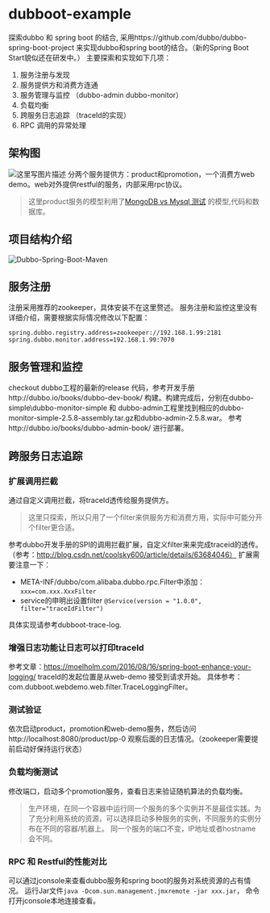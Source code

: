 # dubboot-example
探索dubbo 和 spring boot 的结合, 采用https://github.com/dubbo/dubbo-spring-boot-project 来实现dubbo和spring boot的结合。（新的Spring Boot Start貌似还在研发中。）
主要探索和实现如下几项：
 1. 服务注册与发现
 2. 服务提供方和消费方连通
 3. 服务管理与监控 （dubbo-admin  dubbo-monitor）
 4. 负载均衡
 4. 跨服务日志追踪 （traceId的实现）
 5. RPC 调用的异常处理

## 架构图
![这里写图片描述](http://img.blog.csdn.net/20171220203126790?watermark/2/text/aHR0cDovL2Jsb2cuY3Nkbi5uZXQvY2hvZWxlYQ==/font/5a6L5L2T/fontsize/400/fill/I0JBQkFCMA==/dissolve/70/gravity/SouthEast)
分两个服务提供方：product和promotion，一个消费方web demo。web对外提供restful的服务，内部采用rpc协议。
> 这里product服务的模型利用了[MongoDB vs Mysql 测试](http://blog.csdn.net/choelea/article/details/78119389) 的模型,代码和数据库。
## 项目结构介绍
![Dubbo-Spring-Boot-Maven](http://img.blog.csdn.net/20171220220016464?watermark/2/text/aHR0cDovL2Jsb2cuY3Nkbi5uZXQvY2hvZWxlYQ==/font/5a6L5L2T/fontsize/400/fill/I0JBQkFCMA==/dissolve/70/gravity/SouthEast)
## 服务注册
注册采用推荐的zookeeper，具体安装不在这里赘述。
服务注册和监控这里没有详细介绍，需要根据实际情况修改以下配置：

```
spring.dubbo.registry.address=zookeeper://192.168.1.99:2181
spring.dubbo.monitor.address=192.168.1.99:7070
```

## 服务管理和监控
checkout dubbo工程的最新的release 代码，参考开发手册http://dubbo.io/books/dubbo-dev-book/ 构建。构建完成后，分别在dubbo-simple\dubbo-monitor-simple 和 dubbo-admin工程里找到相应的dubbo-monitor-simple-2.5.8-assembly.tar.gz和dubbo-admin-2.5.8.war。 参考http://dubbo.io/books/dubbo-admin-book/ 进行部署。
## 跨服务日志追踪
### 扩展调用拦截
通过自定义调用拦截，将traceId透传给服务提供方。
> 这里只探索，所以只用了一个filter来供服务方和消费方用，实际中可能分开个filter更合适。

参考dubbo开发手册的SPI的调用拦截扩展，自定义filter来来完成traceid的透传。（参考：http://blog.csdn.net/coolsky600/article/details/63684046）
扩展需要注意一下：

 - META-INF/dubbo/com.alibaba.dubbo.rpc.Filter中添加：`xxx=com.xxx.XxxFilter`
 - service的申明出设置filter `@Service(version = "1.0.0", filter="traceIdFilter")`

具体实现请参考dubboot-trace-log.
### 增强日志功能让日志可以打印traceId
参考文章：https://moelholm.com/2016/08/16/spring-boot-enhance-your-logging/
traceId的发起位置是从web-demo 接受到请求开始。 具体参考：com.dubboot.webdemo.web.filter.TraceLoggingFilter。
### 测试验证
依次启动product，promotion和web-demo服务，然后访问http://localhost:8080/product/pp-0 观察后面的日志情况。（zookeeper需要提前启动好保持运行状态）
### 负载均衡测试
修改端口，启动多个promotion服务，查看日志来验证随机算法的负载均衡。
> 生产环境，在同一个容器中运行同一个服务的多个实例并不是最佳实践。为了充分利用系统的资源，可以选择启动多种服务的实例，不同服务的实例分布在不同的容器/机器上。 同一个服务的端口不变，IP地址或者hostname会不同。


### RPC 和 Restful的性能对比
可以通过jconsole来查看dubbo服务和spring boot的服务对系统资源的占有情况。
运行Jar文件`java -Dcom.sun.management.jmxremote -jar xxx.jar`， 命令打开jconsole本地连接查看。

